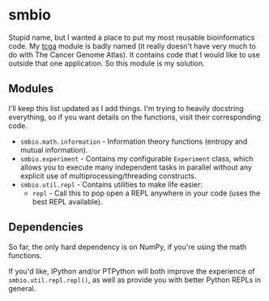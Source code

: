 smbio
=====

Stupid name, but I wanted a place to put my most reusable bioinformatics code.
My [tcga](https://github.com/brenns10/tcga) module is badly named (it really
doesn't have very much to do with The Cancer Genome Atlas).  It contains code
that I would like to use outside that one application.  So this module is my
solution.

Modules
--------

I'll keep this list updated as I add things.  I'm trying to heavily docstring
everything, so if you want details on the functions, visit their corresponding
code.

* `smbio.math.information` - Information theory functions (entropy and mutual
  information).
* `smbio.experiment` - Contains my configurable `Experiment` class, which allows
  you to execute many independent tasks in parallel without any explicit use of
  multiprocessing/threading constructs.
* `smbio.util.repl` - Contains utilities to make life easier:
    * `repl` - Call this to pop open a REPL anywhere in your code (uses the best
      REPL available).

Dependencies
------------

So far, the only hard dependency is on NumPy, if you're using the math
functions.

If you'd like, IPython and/or PTPython will both improve the experience of
`smbio.util.repl.repl()`, as well as provide you with better Python REPLs in
general.
